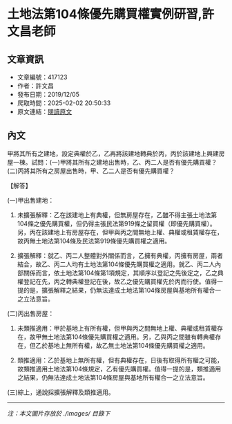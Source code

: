 # 土地法第104條優先購買權實例研習,許文昌老師

## 文章資訊
- 文章編號：417123
- 作者：許文昌
- 發布日期：2019/12/05
- 爬取時間：2025-02-02 20:50:33
- 原文連結：[閱讀原文](https://real-estate.get.com.tw/Columns/detail.aspx?no=417123)

## 內文
甲將其所有之建地，設定典權於乙，乙再將該建地轉典於丙，丙於該建地上興建房屋一棟。試問：(一)甲將其所有之建地出售時，乙、丙二人是否有優先購買權？(二)丙將其所有之房屋出售時，甲、乙二人是否有優先購買權？

【解答】

(一)甲出售建地：

1. 未擴張解釋：乙在該建地上有典權，但無房屋存在，乙雖不得主張土地法第104條之優先購買權，但仍得主張民法第919條之留買權（即優先購買權）。另，丙在該建地上有房屋存在，但甲與丙之間無地上權、典權或租賃權存在，故丙無土地法第104條及民法第919條優先購買權之適用。

2. 擴張解釋：就乙、丙二人整體對外關係而言，乙擁有典權，丙擁有房屋，兩者結合，故乙、丙二人均有土地法第104條優先購買權之適用。就乙、丙二人內部關係而言，依土地法第104條第1項規定，其順序以登記之先後定之，乙之典權登記在先，丙之轉典權登記在後，故乙之優先購買權先於丙而行使。值得一提的是，擴張解釋之結果，仍無法達成土地法第104條房屋與基地所有權合一之立法意旨。

(二)丙出售房屋：

1. 未類推適用：甲於基地上有所有權，但甲與丙之間無地上權、典權或租賃權存在，故甲無土地法第104條優先購買權之適用。另，乙與丙之間雖有轉典權存在，但乙於基地上無所有權，故乙無土地法第104條優先購買權之適用。

2. 類推適用：乙於基地上無所有權，但有典權存在，日後有取得所有權之可能，故類推適用土地法第104條規定，乙有優先購買權。值得一提的是，類推適用之結果，仍無法達成土地法第104條房屋與基地所有權合一之立法意旨。

(三)綜上，通說採擴張解釋及類推適用。

---
*注：本文圖片存放於 ./images/ 目錄下*
